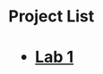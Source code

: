 <h1>Project List <h1/>

<ul>
    <li><a href="lab1/index.html" target="_blank">Lab 1</a></li>
    </ul>